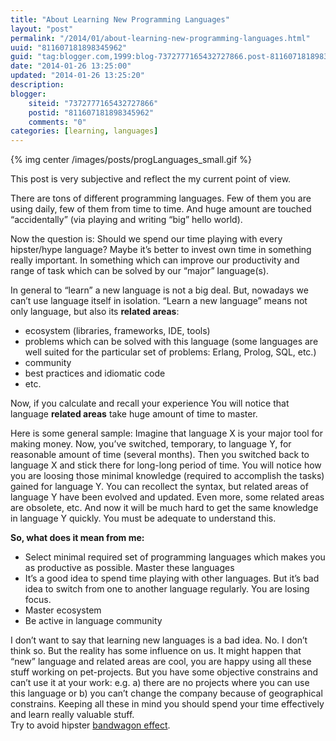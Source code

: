 ```yaml
---
title: "About Learning New Programming Languages"
layout: "post"
permalink: "/2014/01/about-learning-new-programming-languages.html"
uuid: "811607181898345962"
guid: "tag:blogger.com,1999:blog-7372777165432727866.post-811607181898345962"
date: "2014-01-26 13:25:00"
updated: "2014-01-26 13:25:20"
description: 
blogger:
    siteid: "7372777165432727866"
    postid: "811607181898345962"
    comments: "0"
categories: [learning, languages]
---
```

{% img center /images/posts/progLanguages_small.gif %}



This post is very subjective and reflect the my current point of view.  
  
There are tons of different programming
languages. Few of them you are using daily, few of them from time to
time. And huge amount are touched “accidentally” (via playing and
writing “big” hello world).

Now the question is: Should we spend our
time playing with every hipster/hype language? Maybe it’s better to
invest own time in something really important. In something which can
improve our productivity and range of task which can be solved by our
“major” language(s).

In general to “learn” a new language is
not a big deal. But, nowadays we can’t use language itself in
isolation. “Learn a new language” means not only language, but also
its **related areas**:

-   ecosystem (libraries, frameworks,
    IDE, tools)
-   problems which can be solved with
    this language (some languages are well suited for the particular set
    of problems: Erlang, Prolog, SQL, etc.)
-   community
-   best practices and
    idiomatic code
-   etc.

Now, if you calculate and recall your
experience You will notice that language **related areas** take huge
amount of time to master.

Here is some general sample: Imagine
that language X is your major tool for making money. Now, you’ve
switched, temporary, to language Y, for reasonable amount of time
(several months). Then you switched back to language X and stick there
for long-long period of time. You will notice how you are loosing those
minimal knowledge (required to accomplish the tasks) gained for language
Y. You can recollect the syntax, but related areas of language Y
have been evolved and updated. Even more, some related areas are
obsolete, etc. And now it will be much hard to get the same knowledge in
language Y quickly. You must be adequate to understand this.

**So, what does it mean from me:**

-   Select minimal required set of
    programming languages which makes you as productive as possible.
    Master these languages
-   It’s a good idea to spend
    time playing with other languages. But it’s bad idea to switch from
    one to another language regularly. You are losing focus.
-   Master ecosystem
-   Be active in language
    community

I don’t want to say that learning new
languages is a bad idea. No. I don’t think so. But the reality has some
influence on us. It might happen that “new” language and related areas
are cool, you are happy using all these stuff working on pet-projects.
But you have some objective constrains and can’t use it at your work:
e.g. a) there are no projects where you can use this language or b) you
can’t change the company because of geographical constrains. Keeping all
these in mind you should spend your time effectively and learn
really valuable stuff.   
Try to avoid hipster [bandwagon effect].

  [bandwagon effect]: http://en.wikipedia.org/wiki/Bandwagon_effect
